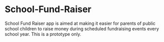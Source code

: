 # School-Fund-Raiser
School Fund Raiser app is aimed at making it easier for parents of public school children to raise money during scheduled fundraising events every school year.
This is a prototype only.
